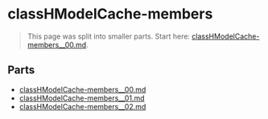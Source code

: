 # classHModelCache-members

> This page was split into smaller parts. Start here: [classHModelCache-members__00.md](classHModelCache-members__00.md).

## Parts

- [classHModelCache-members__00.md](classHModelCache-members__00.md)
- [classHModelCache-members__01.md](classHModelCache-members__01.md)
- [classHModelCache-members__02.md](classHModelCache-members__02.md)
